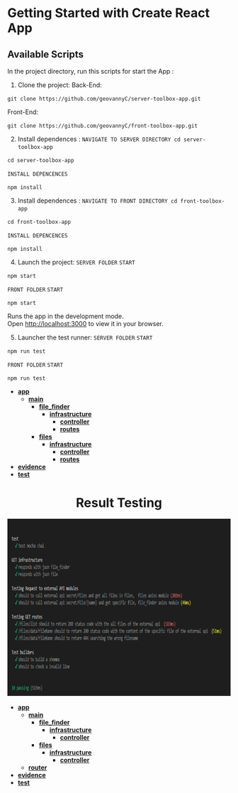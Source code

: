 


# Getting Started with Create React App

## Available Scripts

In the project directory, run this scripts for start the App :

1. Clone the project:
Back-End:
```terminal
git clone https://github.com/geovannyC/server-toolbox-app.git
```
Front-End:
```terminal
git clone https://github.com/geovannyC/front-toolbox-app.git
```

2. Install dependences :
`NAVIGATE TO SERVER DIRECTORY cd server-toolbox-app`
```terminal
cd server-toolbox-app
```
   `INSTALL DEPENCENCES`
```terminal
npm install
```
3. Install dependences :
`NAVIGATE TO FRONT DIRECTORY cd front-toolbox-app`
```terminal
cd front-toolbox-app
```
   `INSTALL DEPENCENCES`
```terminal
npm install
```
4. Launch the project:
`SERVER FOLDER`
   `START`
```terminal
npm start
```
`FRONT FOLDER`
   `START`
```terminal
npm start
```

Runs the app in the development mode.\
Open [http://localhost:3000](http://localhost:3000) to view it in your browser.

5. Launcher the test runner:
`SERVER FOLDER`
   `START`
```terminal
npm run test
```
`FRONT FOLDER`
   `START`
```terminal
npm run test
```

- [**app**](app)
    - [**main**](app/main)
        - [**file_finder**](app/main/file_finder)
            - [**infrastructure**](app/main/file_finder/infrastructure)
                - [**controller**](app/main/file_finder/infrastructure/controller)
                - [**routes**](app/main/file_finder/infrastructure/routes)
        - [**files**](app/main/files)
            - [**infrastructure**](app/main/files/infrastructure)
                - [**controller**](app/main/files/infrastructure/controller)
                - [**routes**](app/main/files/infrastructure/routes)
- [**evidence**](evidence)
- [**test**](test)

<div align="center">
	<h1 >Result Testing</h1>
		<img src="./evidence/image1.png" width="800" height="400" alt="Click to see the source">
</div>



<!-- tree generated by markdown-notes-tree starts here -->

- [**app**](app)
    - [**main**](app/main)
        - [**file_finder**](app/main/file_finder)
            - [**infrastructure**](app/main/file_finder/infrastructure)
                - [**controller**](app/main/file_finder/infrastructure/controller)
        - [**files**](app/main/files)
            - [**infrastructure**](app/main/files/infrastructure)
                - [**controller**](app/main/files/infrastructure/controller)
    - [**router**](app/router)
- [**evidence**](evidence)
- [**test**](test)

<!-- tree generated by markdown-notes-tree ends here -->
